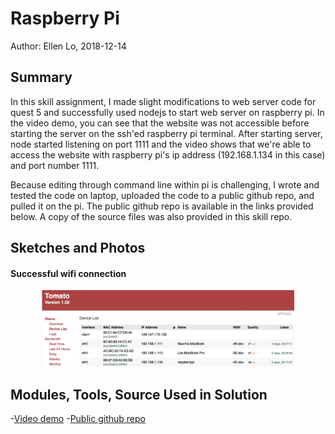 #  Raspberry Pi

Author: Ellen Lo, 2018-12-14

## Summary
In this skill assignment, I made slight modifications to web server code for quest 5 and successfully used nodejs to start web server on raspberry pi. In the video demo, you can see that the website was not accessible before starting the server on the ssh'ed raspberry pi terminal. After starting server, node started listening on port 1111 and the video shows that we're able to access the website with raspberry pi's ip address (192.168.1.134 in this case) and port number 1111.

Because editing through command line within pi is challenging, I wrote and tested the code on laptop, uploaded the code to a public github repo, and pulled it on the pi. The public github repo is available in the links provided below. A copy of the source files was also provided in this skill repo.

## Sketches and Photos
#### Successful wifi connection
<center><img src="./img/tomato.png" width="80%" /></center>

## Modules, Tools, Source Used in Solution
-[Video demo](https://youtu.be/Hdg1zdxN9R8)
-[Public github repo](https://github.com/ellenlowing/ec444-q5-server)
